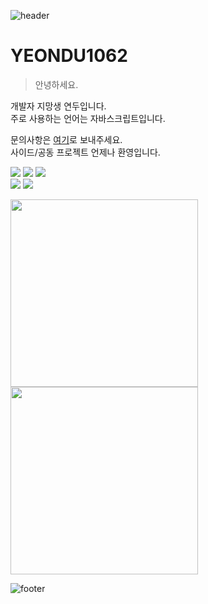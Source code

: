 ![header](https://capsule-render.vercel.app/api?type=waving&color=8EC96D&height=250&section=header)

# **YEONDU1062**
> 안녕하세요.

개발자 지망생 연두입니다.  
주로 사용하는 언어는 자바스크립트입니다.

문의사항은 [여기](https://open.kakao.com/me/yeonduhaeyo)로 보내주세요.  
사이드/공동 프로젝트 언제나 환영입니다.

<div>
  <img src="https://img.shields.io/badge/Node.js-F7F7F7?style=for-the-badge&logo=node.js&logoColor=black" />
  <img src="https://img.shields.io/badge/Unity-F7F7F7?style=for-the-badge&logo=unity&logoColor=black" />
  <img src="https://img.shields.io/badge/Git-F7F7F7?style=for-the-badge&logo=git&logoColor=black" />
  <br />
  <img src="https://img.shields.io/badge/Visual Studio Code-F7F7F7?style=for-the-badge" />
  <img src="https://img.shields.io/badge/React-F7F7F7?style=for-the-badge&logo=react&logoColor=black" />
</div>

<img src="https://github-readme-stats.vercel.app/api/top-langs/?username=yeondu1062&layout=compact&hide_title=true&border_radius=0&hide=html,css,batchfile" width="300px"><br />
<img src="https://github-readme-stats.vercel.app/api?username=yeondu1062&hide_title=true&border_radius=0&show_icons=true" width="300px">

![footer](https://capsule-render.vercel.app/api?type=rect&color=8EC96D&height=5)
